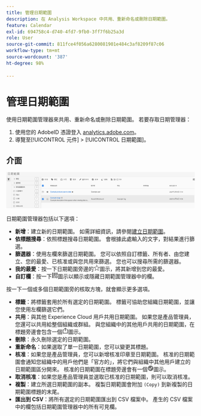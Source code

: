 ```yaml
---
title: 管理日期範圍
description: 在 Analysis Workspace 中共用、重新命名或刪除日期範圍。
feature: Calendar
exl-id: 694758c4-d740-4fd7-9fb0-3ff7f6b25a3d
role: User
source-git-commit: 811fce4f056a6280081901e484c3af8209f87c06
workflow-type: tm+mt
source-wordcount: '387'
ht-degree: 98%

---
```


# 管理日期範圍

使用日期範圍管理器來共用、重新命名或刪除日期範圍。 若要存取日期管理器：

1. 使用您的 AdobeID 憑證登入 [analytics.adobe.com](https://analytics.adobe.com)。
1. 導覽至[!UICONTROL 元件] > [!UICONTROL 日期範圍]。

## 介面

![標示範例範圍的日期範圍。](../assets/date-range-ui.png)

日期範圍管理器包括以下選項：

* **新增**：建立新的日期範圍。 如需詳細資訊，請參閱[建立日期範圍](create.md)。
* **依標題搜尋**：依照標題搜尋日期範圍。 會根據此處輸入的文字，對結果進行篩選。
* **篩選器**：使用左欄來篩選日期範圍。 您可以依照自訂標籤、所有者、由您建立、您的最愛、已核准或與您共用來篩選。 您也可以搜尋所需的篩選器。
* **我的最愛**：按一下日期範圍旁邊的![星星](../assets/star.png)圖示，將其新增到您的最愛。
* **自訂欄**：按一下![欄](../assets/columns.png)圖示以顯示或隱藏日期範圍管理器中的欄。

按一下一個或多個日期範圍旁的核取方塊，就會顯示更多選項。

* **標籤**：將標籤套用於所有選定的日期範圍。 標籤可協助您組織日期範圍，並讓您使用左欄篩選它們。
* **共用**：與其他 Experience Cloud 用戶共用日期範圍。 如果您是產品管理員，您還可以共用給整個組織或群組。 與您組織中的其他用戶共用的日期範圍，在標題旁邊會包含一個![共用](../assets/shared.png)圖示。
* **刪除**：永久刪除選定的日期範圍。
* **重新命名**：如果選取了單一日期範圍，您可以變更其標題。
* **核准**：如果您是產品管理員，您可以新增核准印章至日期範圍。 核准的日期範圍會通知您組織中的用戶他們是「官方的」，將它們與組織中其他用戶建立的日期範圍區分開來。 核准的日期範圍在標題旁邊會有一個![核准](../assets/approved.png)圖示。
* **取消核准**：如果您是產品管理員並選取已核准的日期範圍，則可以取消核准。
* **複製**：建立所選日期範圍的副本。 複製日期範圍會附加 `(Copy)` 到新複製的日期範圍標題的末尾。
* **匯出到 CSV**：將所有選定的日期範圍匯出到 CSV 檔案中。 產生的 CSV 檔案中的欄包括日期範圍管理器中的所有可見欄。
